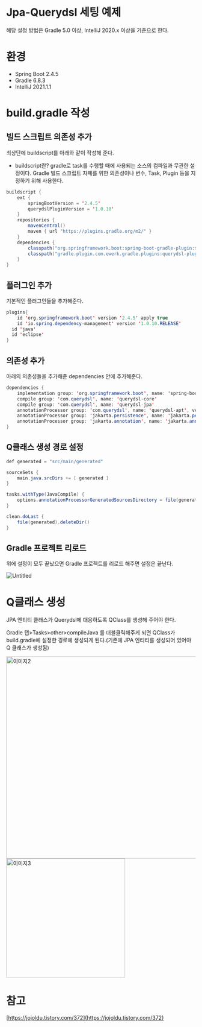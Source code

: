 # Jpa-Querydsl 세팅 예제
해당 설정 방법은 Gradle 5.0 이상, IntelliJ 2020.x 이상을 기준으로 한다.

# 환경

- Spring Boot 2.4.5
- Gradle 6.8.3
- IntelliJ 2021.1.1

# build.gradle 작성

## 빌드 스크립트 의존성 추가

최상단에 buildscript를 아래와 같이 작성해 준다.

- buildscript란? gradle로 task를 수행할 때에 사용되는 소스의 컴파일과 무관한 설정이다. Gradle 빌드 스크립트 자체를 위한 의존성이나 변수, Task, Plugin 등을 지정하기 위해 사용한다.

```java
buildscript {
    ext {
        springBootVersion = '2.4.5'
        querydslPluginVersion = '1.0.10'
    }
    repositories {
        mavenCentral()
        maven { url "https://plugins.gradle.org/m2/" }
    }
    dependencies {
        classpath("org.springframework.boot:spring-boot-gradle-plugin:${springBootVersion}")
        classpath("gradle.plugin.com.ewerk.gradle.plugins:querydsl-plugin:${querydslPluginVersion}")
    }
}
```

## 플러그인 추가

기본적인 플러그인들을 추가해준다.

```java
plugins{
	id 'org.springframework.boot' version '2.4.5' apply true
	id 'io.spring.dependency-management' version '1.0.10.RELEASE'
  id 'java'
  id 'eclipse'
}
```

## 의존성 추가

아래의 의존성들을 추가해준 dependencies 안에 추가해준다.

```java
dependencies {
	implementation group: 'org.springframework.boot', name: 'spring-boot-starter-data-jpa'
	compile group: 'com.querydsl', name: 'querydsl-core'
	compile group: 'com.querydsl', name: 'querydsl-jpa'
	annotationProcessor group: 'com.querydsl', name: 'querydsl-apt', version: "${dependencyManagement.importedProperties['querydsl.version']}", classifier: 'jpa'
	annotationProcessor group: 'jakarta.persistence', name: 'jakarta.persistence-api'
	annotationProcessor group: 'jakarta.annotation', name: 'jakarta.annotation-api'
}
```

## Q클래스 생성 경로 설정

```java
def generated = "src/main/generated"

sourceSets {
    main.java.srcDirs += [ generated ]
}

tasks.withType(JavaCompile) {
    options.annotationProcessorGeneratedSourcesDirectory = file(generated)
}

clean.doLast {
    file(generated).deleteDir()
}
```

## Gradle 프로젝트 리로드

위에 설정이 모두 끝났으면 Gradle 프로젝트를 리로드 해주면 설정은 끝난다.

![Untitled](https://user-images.githubusercontent.com/45007556/118149202-4c90bc00-b44c-11eb-9cda-b0ddad6dbb28.png)

# Q클래스 생성

JPA 엔티티 클래스가 Querydsl에 대응하도록 QClass를 생성해 주어야 한다.

Gradle 탭>Tasks>other>compileJava 를 더블클릭해주게 되면 QClass가 build.gradle에 설정한 경로에 생성되게 된다.(기존에 JPA 엔티티를 생성되어 있어야 Q 클래스가 생성됨)

<img width="536" alt="이미지2" src="https://user-images.githubusercontent.com/45007556/117846103-17556400-b2bc-11eb-956f-238aab69a167.png">
<br/>
<img width="316" alt="이미지3" src="https://user-images.githubusercontent.com/45007556/117846111-19b7be00-b2bc-11eb-8224-77ce3ab9768f.png">

# 참고

[https://jojoldu.tistory.com/372](https://jojoldu.tistory.com/372)

